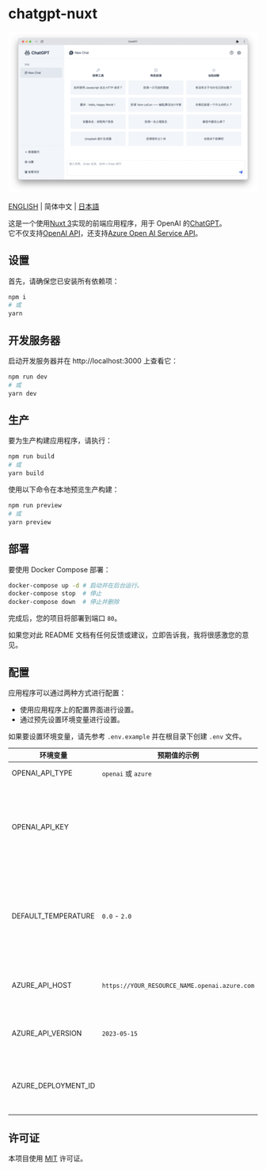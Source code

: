 # chatgpt-nuxt

![preview](/assets/preview-zh.png)

[ENGLISH](/README.md) | 简体中文 | [日本語](/docs/README-JA.md)

这是一个使用[Nuxt 3](https://nuxt.com/)实现的前端应用程序，用于 OpenAI 的[ChatGPT](https://openai.com/blog/chatgpt)。  
它不仅支持[OpenAI API](https://openai.com/blog/openai-api)，还支持[Azure Open AI Service API](https://learn.microsoft.com/zh-cn/azure/cognitive-services/openai/reference)。

## 设置

首先，请确保您已安装所有依赖项：

```bash
npm i
# 或
yarn
```

## 开发服务器

启动开发服务器并在 http://localhost:3000 上查看它：

```bash
npm run dev
# 或
yarn dev
```

## 生产

要为生产构建应用程序，请执行：

```bash
npm run build
# 或
yarn build
```

使用以下命令在本地预览生产构建：

```bash
npm run preview
# 或
yarn preview
```

## 部署

要使用 Docker Compose 部署：

```bash
docker-compose up -d # 启动并在后台运行。
docker-compose stop  # 停止
docker-compose down  # 停止并删除
```

完成后，您的项目将部署到端口 `80`。

如果您对此 README 文档有任何反馈或建议，立即告诉我，我将很感激您的意见。

## 配置

应用程序可以通过两种方式进行配置：

- 使用应用程序上的配置界面进行设置。
- 通过预先设置环境变量进行设置。

如果要设置环境变量，请先参考 `.env.example` 并在根目录下创建 `.env` 文件。

| 环境变量            | 预期值的示例                                  | 描述                                                      |
| ------------------- | --------------------------------------------- | --------------------------------------------------------- |
| OPENAI_API_TYPE     | `openai` 或 `azure`                           | API 类型。                                                |
| OPENAI_API_KEY      |                                               | 用于身份验证 OpenAI 或 Azure OpenAI Service 的 API 密钥。 |
| DEFAULT_TEMPERATURE | `0.0` - `2.0`                                 | 值越大，输出结果就越随机；值越小，则越聚焦和确定性。      |
| AZURE_API_HOST      | `https://YOUR_RESOURCE_NAME.openai.azure.com` | Azure OpenAI Service 的终结点。                           |
| AZURE_API_VERSION   | `2023-05-15`                                  | Azure OpenAI Service 的 API 版本。                        |
| AZURE_DEPLOYMENT_ID |                                               | Azure OpenAI Service 上模型的部署名称。                   |

## 许可证

本项目使用 [MIT](/license) 许可证。
